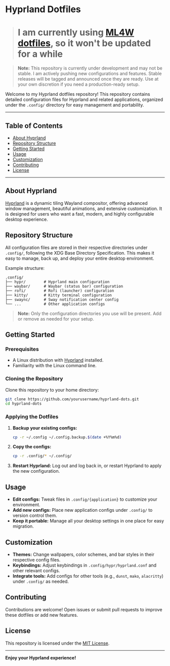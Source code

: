 # Hyprland Dotfiles

> # I am currently using [ML4W dotfiles](https://github.com/mylinuxforwork/dotfiles), so it won't be updated for a while

> **Note:** This repository is currently under development and may not be stable. I am actively pushing new configurations and features. Stable releases will be tagged and announced once they are ready. Use at your own discretion if you need a production-ready setup.

Welcome to my Hyprland dotfiles repository! This repository contains detailed configuration files for Hyprland and related applications, organized under the `.config/` directory for easy management and portability.

---

## Table of Contents

- [About Hyprland](#about-hyprland)
- [Repository Structure](#repository-structure)
- [Getting Started](#getting-started)
- [Usage](#usage)
- [Customization](#customization)
- [Contributing](#contributing)
- [License](#license)

---

## About Hyprland

[Hyprland](https://github.com/hyprwm/Hyprland) is a dynamic tiling Wayland compositor, offering advanced window management, beautiful animations, and extensive customization. It is designed for users who want a fast, modern, and highly configurable desktop experience.

## Repository Structure

All configuration files are stored in their respective directories under `.config/`, following the XDG Base Directory Specification. This makes it easy to manage, back up, and deploy your entire desktop environment.

Example structure:

```
.config/
├── hypr/        # Hyprland main configuration
├── waybar/      # Waybar (status bar) configuration
├── rofi/        # Rofi (launcher) configuration
├── kitty/       # Kitty terminal configuration
├── swaync/      # Sway notification center config
└── ...          # Other application configs
```

> **Note:** Only the configuration directories you use will be present. Add or remove as needed for your setup.

## Getting Started

### Prerequisites

- A Linux distribution with [Hyprland](https://wiki.hyprland.org/Getting-Started/) installed.
- Familiarity with the Linux command line.

### Cloning the Repository

Clone this repository to your home directory:

```bash
git clone https://github.com/yourusername/hyprland-dots.git
cd hyprland-dots
```

### Applying the Dotfiles

1. **Backup your existing configs:**
   ```bash
   cp -r ~/.config ~/.config.backup.$(date +%Y%m%d)
   ```
2. **Copy the configs:**
   ```bash
   cp -r .config/* ~/.config/
   ```
3. **Restart Hyprland:**
   Log out and log back in, or restart Hyprland to apply the new configuration.

## Usage

- **Edit configs:** Tweak files in `.config/{application}` to customize your environment.
- **Add new configs:** Place new application configs under `.config/` to version control them.
- **Keep it portable:** Manage all your desktop settings in one place for easy migration.

## Customization

- **Themes:** Change wallpapers, color schemes, and bar styles in their respective config files.
- **Keybindings:** Adjust keybindings in `.config/hypr/hyprland.conf` and other relevant configs.
- **Integrate tools:** Add configs for other tools (e.g., `dunst`, `mako`, `alacritty`) under `.config/` as needed.

## Contributing

Contributions are welcome! Open issues or submit pull requests to improve these dotfiles or add new features.

## License

This repository is licensed under the [MIT License](LICENSE).

---

**Enjoy your Hyprland experience!**
